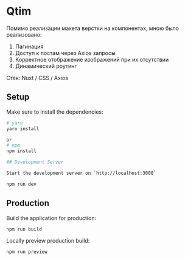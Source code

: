 # Qtim
Помимо реализации макета верстки на компонентах, мною было реализовано:

1. Пагинация
2. Доступ к постам через Axios запросы
3. Корректное отображение изображений при их отсутствии
4. Динамический роутинг

Стек:  Nuxt / CSS / Axios

## Setup

Make sure to install the dependencies:

```bash
# yarn
yarn install

or
# npm
npm install

## Development Server

Start the development server on `http://localhost:3000`

npm run dev
```

## Production

Build the application for production:

```bash
npm run build
```

Locally preview production build:

```bash
npm run preview
```

